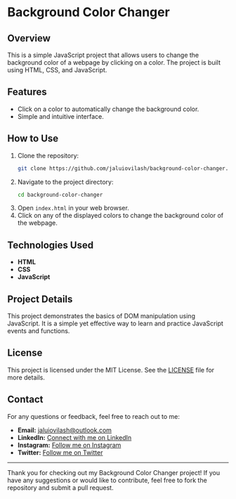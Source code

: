 # Background Color Changer

## Overview
This is a simple JavaScript project that allows users to change the background color of a webpage by clicking on a color. The project is built using HTML, CSS, and JavaScript.

## Features
- Click on a color to automatically change the background color.
- Simple and intuitive interface.

## How to Use
1. Clone the repository:
    ```sh
    git clone https://github.com/jaluiovilash/background-color-changer.git
    ```
2. Navigate to the project directory:
    ```sh
    cd background-color-changer
    ```
3. Open `index.html` in your web browser.
4. Click on any of the displayed colors to change the background color of the webpage.

## Technologies Used
- **HTML**
- **CSS**
- **JavaScript**

## Project Details
This project demonstrates the basics of DOM manipulation using JavaScript. It is a simple yet effective way to learn and practice JavaScript events and functions.

## License
This project is licensed under the MIT License. See the [LICENSE](LICENSE) file for more details.

## Contact
For any questions or feedback, feel free to reach out to me:
- **Email:** jaluiovilash@outlook.com
- **LinkedIn:** [Connect with me on LinkedIn](https://www.linkedin.com/in/jaluiovilash/)
- **Instagram:** [Follow me on Instagram](https://www.instagram.com/jaluiovilash/)
- **Twitter:** [Follow me on Twitter](https://x.com/jaluiovilash)

---

Thank you for checking out my Background Color Changer project! If you have any suggestions or would like to contribute, feel free to fork the repository and submit a pull request.
